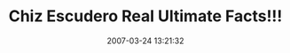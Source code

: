 ---
date: 2007-03-24 13:21:32
link:
  source: delicious
  source_url: https://del.icio.us/roytang
  text: Chiz Escudero Real Ultimate Facts!!!
  url: http://chizescuderofacts.info/
slug: chiz-escudero-real-ultimate-facts
source: delicious
tags:
- politics
- broken-link
title: Chiz Escudero Real Ultimate Facts!!!
---